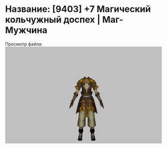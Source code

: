 # Название: [9403] +7 Магический кольчужный доспех | Маг-Мужчина

Просмотр файла:
![p040003.png](p040003.png)